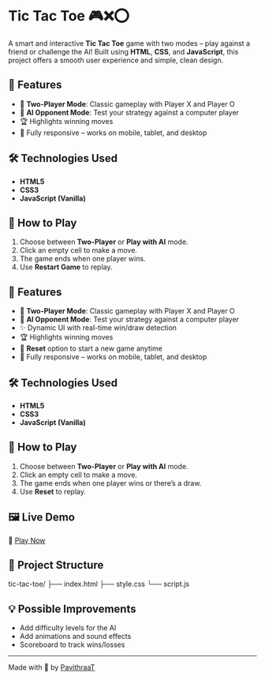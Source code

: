 # Tic Tac Toe 🎮❌⭕️

A smart and interactive **Tic Tac Toe** game with two modes – play against a friend or challenge the AI! Built using **HTML**, **CSS**, and **JavaScript**, this project offers a smooth user experience and simple, clean design.

## 🎯 Features
- 👥 **Two-Player Mode**: Classic gameplay with Player X and Player O
- 🤖 **AI Opponent Mode**: Test your strategy against a computer player
- 🏆 Highlights winning moves
- 📱 Fully responsive – works on mobile, tablet, and desktop

## 🛠 Technologies Used
- **HTML5**
- **CSS3**
- **JavaScript (Vanilla)**

## 🚀 How to Play
1. Choose between **Two-Player** or **Play with AI** mode.
2. Click an empty cell to make a move.
3. The game ends when one player wins.
4. Use **Restart Game** to replay.


## 🎯 Features
- 👥 **Two-Player Mode**: Classic gameplay with Player X and Player O
- 🤖 **AI Opponent Mode**: Test your strategy against a computer player
- ✨ Dynamic UI with real-time win/draw detection
- 🏆 Highlights winning moves
- 🔄 **Reset** option to start a new game anytime
- 📱 Fully responsive – works on mobile, tablet, and desktop

## 🛠 Technologies Used
- **HTML5**
- **CSS3**
- **JavaScript (Vanilla)**

## 🚀 How to Play
1. Choose between **Two-Player** or **Play with AI** mode.
2. Click an empty cell to make a move.
3. The game ends when one player wins or there’s a draw.
4. Use **Reset** to replay.

## 🖼️ Live Demo
🔗 [Play Now](https://pavithraat.github.io/tic-tac-toe/)  

## 📁 Project Structure
tic-tac-toe/
├── index.html
├── style.css
└── script.js

## 💡 Possible Improvements
- Add difficulty levels for the AI
- Add animations and sound effects
- Scoreboard to track wins/losses

---

Made with 💙 by [PavithraaT](https://github.com/PavithraaT)
